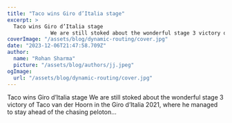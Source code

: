 ```yaml
---
title: "Taco wins Giro d’Italia stage"
excerpt: >
  Taco wins Giro d’Italia stage
              We are still stoked about the wonderful stage 3 victory of Taco van der Hoorn in the Giro d’Italia 2021, where he managed to stay ahead of the chasing peloton
coverImage: "/assets/blog/dynamic-routing/cover.jpg"
date: "2023-12-06T21:47:58.709Z"
author:
  name: "Rohan Sharma"
  picture: "/assets/blog/authors/jj.jpeg"
ogImage:
  url: "/assets/blog/dynamic-routing/cover.jpg"
---
```


Taco wins Giro d’Italia stage
            We are still stoked about the wonderful stage 3 victory of Taco van der Hoorn in the Giro d’Italia 2021, where he managed to stay ahead of the chasing peloton…